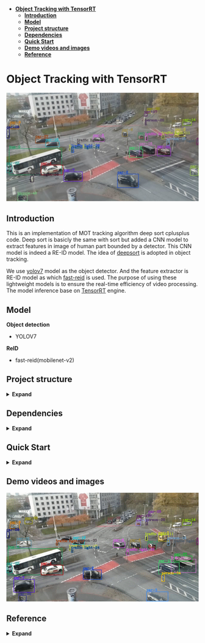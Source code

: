 <!--
 * @Author: xuarehere
 * @Date: 2022-09-18 04:14:53
 * @LastEditTime: 2022-10-23 13:50:12
 * @LastEditors: xuarehere
 * @Description: 
 * @FilePath: /yolov7_deepsort_tensorrt/README.md
 * 可以输入预定的版权声明、个性签名、空行等
-->
- [**Object Tracking with TensorRT**](#object-tracking-with-tensorrt)
  - [**Introduction**](#introduction)
  - [**Model**](#model)
  - [**Project structure**](#project-structure)
  - [**Dependencies**](#dependencies)
  - [**Quick Start**](#quick-start)
  - [**Demo videos and images**](#demo-videos-and-images)
  - [**Reference**](#reference)
#  **Object Tracking with TensorRT**
![](demo/demo.jpg)
## **Introduction**


  This is an implementation of MOT tracking algorithm deep sort cplusplus code.  Deep sort is basicly the same with sort but added a CNN model to extract features in image of human part bounded by a detector. This CNN model is indeed a RE-ID model. The idea of [deepsort](https://arxiv.org/abs/1703.07402) is adopted in object tracking. 

  We use [yolov7](https://github.com/WongKinYiu/yolov7) model as the object detector. And the feature extractor is RE-ID model as which  [fast-reid](https://github.com/JDAI-CV/fast-reid) is used. The purpose of using these lightweight models is to ensure the real-time efficiency of video processing. The model inference base on [TensorRT](https://developer.nvidia.com/zh-cn/tensorrt) engine. 



## **Model**

**Object detection**
- YOLOV7

**ReID** 
- fast-reid(mobilenet-v2)


## **Project structure**

<details><summary> <b>Expand</b> </summary>

```
yolov7_deepsort_tensorrt/
|-- build
|-- configs
|-- depends
|   `-- yaml-cpp
|       |-- include
|       |   `-- yaml-cpp
|       |       |-- contrib
|       |       `-- node
|       |           `-- detail
|       `-- libs
|-- dev
|-- includes
|-- samples
|-- scripts
|-- src
`-- weights
```

</details>

## **Dependencies**
<details><summary> <b>Expand</b> </summary>

```
OpenCV >= 4.1.1
CUDA Version: 11.1
CUDNN Version: 8.1.0
Tensorrt: 7.2.2
Yaml: 0.7.0
```
</details>




## **Quick Start**

<details><summary> <b>Expand</b> </summary>

**0. Check all dependencies installed**

see [`Dependencies`](#Dependencies) for more detail.

**1. Clone this repository**

```
git clone https://github.com/xuarehere/yolov7_deepsort_tensorrt.git
```


**2. Get detector parameters**

```
cd weights
# Get model parameters
cd ../
```

**yolov7**

Please use the unofficial project [unofficial-yolov7](https://github.com/linghu8812/yolov7) to get the ONNX model. Run the following command
```
git clone https://github.com/linghu8812/yolov7.git
cd yolov7
python export.py --weights ./weights/yolov7.pt --simplify --grid 
```


**3. Get ReID parameters**

```
cd weights
# Get model parameters
cd ../
```

Please use the official project [fast-reid](https://github.com/JDAI-CV/fast-reid) to get the ONNX model. Run the following command
```
https://github.com/JDAI-CV/fast-reid.git
python3 tools/deploy/onnx_export.py --config-file configs/Market1501/mgn_R50-ibn.yml --name mgn_R50-ibn --output outputs/onnx_model --batch-size 32 --opts MODEL.WEIGHTS market_mgn_R50-ibn.pth
```

**4. Prepare video for inference**

We provide a default video for inference(`001.avi`). You could change it with yours.

**5. Buid project**
```
mkdir build
cd scripts
bash build_new.sh
```

**6. Run demo**
```
cd scripts
bash yolov7_deepsort.sh
```
</details>

## **Demo videos and images**

![](demo/demo.gif)

## **Reference**
<details><summary> <b>Expand</b> </summary>

- **yolov7:** [https://github.com/WongKinYiu/yolov7](https://github.com/WongKinYiu/yolov7)
- **yolovx:** [https://github.com/xuarehere/yolovx_deepsort_pytorch](https://github.com/xuarehere/yolovx_deepsort_pytorch)
- **yolov5:** [https://github.com/ultralytics/yolov5](https://github.com/ultralytics/yolov5)
- **yolov5_fastreid_deepsort_tensorrt:**[https://github.com/linghu8812/yolov5_fastreid_deepsort_tensorrt](https://github.com/linghu8812/yolov5_fastreid_deepsort_tensorrt)
- **FastReID: A Pytorch Toolbox for General Instance Re-identification:** [https://arxiv.org/abs/2006.02631](https://arxiv.org/abs/2006.02631)
- **fast-reid:** [https://github.com/JDAI-CV/fast-reid](https://github.com/JDAI-CV/fast-reid)
- **Simple Online and Realtime Tracking:** [https://arxiv.org/abs/1602.00763](https://arxiv.org/abs/1602.00763)
- **sort-cpp:** [https://github.com/mcximing/sort-cpp](https://github.com/mcximing/sort-cpp)
- **Simple Online and Realtime Tracking with a Deep Association Metric:** [https://arxiv.org/abs/1703.07402](https://arxiv.org/abs/1703.07402)
- **tensorrt_inference:** [https://github.com/linghu8812/tensorrt_inference](https://github.com/linghu8812/tensorrt_inference)

</details>